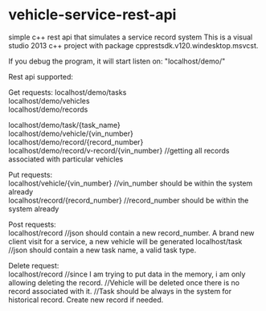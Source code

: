 # vehicle-service-rest-api
simple c++ rest api that simulates a service record system
This is a visual studio 2013 c++ project with package cpprestsdk.v120.windesktop.msvcst.

If you debug the program, it will start listen on: "localhost/demo/"

Rest api supported:

Get requests:
localhost/demo/tasks                                    
localhost/demo/vehicles                               
localhost/demo/records                             

localhost/demo/task/{task_name}                               
localhost/demo/vehicle/{vin_number}                               
localhost/demo/record/{record_number}                        
localhost/demo/record/v-record/{vin_number}      //getting all records associated with particular vehicles


Put requests:                              
localhost/vehicle/{vin_number}                  //vin_number should be within the system already  
localhost/record/{record_number}            //record_number should be within the system already


Post requests:                                     
localhost/record         //json should contain a new record_number. A brand new client visit for a service, a new vehicle will be generated
localhost/task                 //json should contain a new task name, a valid task type.           
                                
Delete request:             
localhost/record        //since I am trying to put data in the memory, i am only allowing deleting the record.
                        //Vehicle will be deleted once there is no record associated with it. 
                        //Task should be always in the system for historical record. Create new record if needed.



